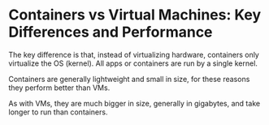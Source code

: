 # Containers vs Virtual Machines: Key Differences and Performance

The key difference is that, instead of virtualizing hardware, containers only virtualize the OS (kernel). All apps or containers are run by a single kernel.

Containers are generally lightweight and small in size, for these reasons they perform better than VMs.

As with VMs, they are much bigger in size, generally in gigabytes, and take longer to run than containers.